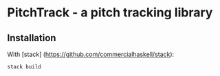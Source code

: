 # PitchTrack - a pitch tracking library

## Installation

With [stack] (https://github.com/commercialhaskell/stack):

    stack build
